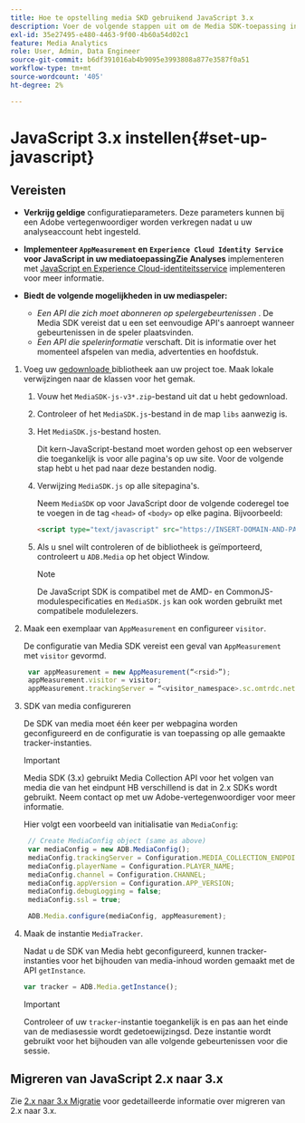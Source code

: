 ```yaml
---
title: Hoe te opstelling media SKD gebruikend JavaScript 3.x
description: Voer de volgende stappen uit om de Media SDK-toepassing in te stellen op JavaScript 3.x.
exl-id: 35e27495-e480-4463-9f00-4b60a54d02c1
feature: Media Analytics
role: User, Admin, Data Engineer
source-git-commit: b6df391016ab4b9095e3993808a877e3587f0a51
workflow-type: tm+mt
source-wordcount: '405'
ht-degree: 2%

---
```


# JavaScript 3.x instellen{#set-up-javascript}

## Vereisten

* **Verkrijg geldige**
configuratieparameters. Deze parameters kunnen bij een Adobe vertegenwoordiger worden verkregen nadat u uw analyseaccount hebt ingesteld.
* **Implementeer  `AppMeasurement` en  `Experience Cloud Identity Service` voor JavaScript in uw mediatoepassingZie Analyses**
implementeren met  [JavaScript en Experience Cloud-identiteitsservice](https://experienceleague.adobe.com/docs/analytics/implementation/js/overview.html)   [ ](https://experienceleague.adobe.com/docs/id-service/using/implementation/setup-analytics.html)implementeren voor meer informatie.

* **Biedt de volgende mogelijkheden in uw mediaspeler:**

   * *Een API die zich moet abonneren op spelergebeurtenissen* . De Media SDK vereist dat u een set eenvoudige API&#39;s aanroept wanneer gebeurtenissen in de speler plaatsvinden.
   * *Een API die spelerinformatie*  verschaft. Dit is informatie over het momenteel afspelen van media, advertenties en hoofdstuk.

1. Voeg uw [gedownloade ](/help/sdk-implement/download-sdks.md#download-3x-sdks) bibliotheek aan uw project toe. Maak lokale verwijzingen naar de klassen voor het gemak.

   1. Vouw het `MediaSDK-js-v3*.zip`-bestand uit dat u hebt gedownload.
   1. Controleer of het `MediaSDK.js`-bestand in de map `libs` aanwezig is.

   1. Het `MediaSDK.js`-bestand hosten.

      Dit kern-JavaScript-bestand moet worden gehost op een webserver die toegankelijk is voor alle pagina&#39;s op uw site. Voor de volgende stap hebt u het pad naar deze bestanden nodig.

   1. Verwijzing `MediaSDK.js` op alle sitepagina&#39;s.

      Neem `MediaSDK` op voor JavaScript door de volgende coderegel toe te voegen in de tag `<head>` of `<body>` op elke pagina. Bijvoorbeeld:

      ```html
      <script type="text/javascript" src="https://INSERT-DOMAIN-AND-PATH-TO-CODE-HERE/MediaSDK.js"></script>
      ```

   1. Als u snel wilt controleren of de bibliotheek is geïmporteerd, controleert u `ADB.Media` op het object Window.

      >[!NOTE]
      >
      >De JavaScript SDK is compatibel met de AMD- en CommonJS-modulespecificaties en `MediaSDK.js` kan ook worden gebruikt met compatibele modulelezers.

1. Maak een exemplaar van `AppMeasurement` en configureer `visitor`.

   De configuratie van Media SDK vereist een geval van `AppMeasurement` met `visitor` gevormd.

   ```js
    var appMeasurement = new AppMeasurement(“<rsid>”);
    appMeasurement.visitor = visitor;
    appMeasurement.trackingServer = “<visitor_namespace>.sc.omtrdc.net”;
   ```

1. SDK van media configureren

   De SDK van media moet één keer per webpagina worden geconfigureerd en de configuratie is van toepassing op alle gemaakte tracker-instanties.

   >[!IMPORTANT]
   >
   > Media SDK (3.x) gebruikt Media Collection API voor het volgen van media die van het eindpunt HB verschillend is dat in 2.x SDKs wordt gebruikt. Neem contact op met uw Adobe-vertegenwoordiger voor meer informatie.

   Hier volgt een voorbeeld van initialisatie van `MediaConfig`:

   ```js
    // Create MediaConfig object (same as above)
    var mediaConfig = new ADB.MediaConfig();
    mediaConfig.trackingServer = Configuration.MEDIA_COLLECTION_ENDPOINT;
    mediaConfig.playerName = Configuration.PLAYER_NAME;
    mediaConfig.channel = Configuration.CHANNEL;
    mediaConfig.appVersion = Configuration.APP_VERSION;
    mediaConfig.debugLogging = false;
    mediaConfig.ssl = true;
   
    ADB.Media.configure(mediaConfig, appMeasurement);
   ```

1. Maak de instantie `MediaTracker`.

   Nadat u de SDK van Media hebt geconfigureerd, kunnen tracker-instanties voor het bijhouden van media-inhoud worden gemaakt met de API `getInstance`.

   ```js
   var tracker = ADB.Media.getInstance();
   ```

   >[!IMPORTANT]
   >
   >Controleer of uw `tracker`-instantie toegankelijk is en pas aan het einde van de mediasessie wordt gedetoewijzingsd. Deze instantie wordt gebruikt voor het bijhouden van alle volgende gebeurtenissen voor die sessie.

## Migreren van JavaScript 2.x naar 3.x

Zie [2.x naar 3.x Migratie](https://adobe-marketing-cloud.github.io/media-sdks/reference/javascript_3x/MigrationGuide.html) voor gedetailleerde informatie over migreren van 2.x naar 3.x.
